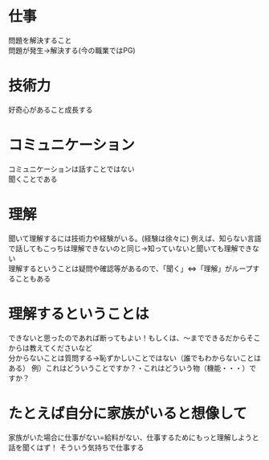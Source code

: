 # 仕事 
問題を解決すること  
問題が発生→解決する(今の職業ではPG)  
  
#  技術力  
好奇心があること成長する
  
#  コミュニケーション
コミュニケーションは話すことではない  
聞くことである


#  理解
聞いて理解するには技術力や経験がいる。(経験は徐々に)
例えば、知らない言語で話してもこっちは理解できないのと同じ→知っていないと聞いても理解できない  
理解するということは疑問や確認等があるので、「聞く」⇔「理解」がループすることもある
  
	 
#  理解するということは  
できないと思ったのであれば断ってもよい！もしくは、～までできるだからそこからは教えてくださいなど  
分からないことは質問する→恥ずかしいことではない（誰でもわからないことはある）
例）これはどういうことですか？・これはどういう物（機能・・・）ですか？

# たとえば自分に家族がいると想像して  
家族がいた場合に仕事がない=給料がない、仕事するためにもっと理解しようと話を聞くはず！
そういう気持ちで仕事する

